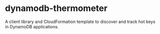 # dynamodb-thermometer
A client library and CloudFormation template to discover and track hot keys in DynamoDB applications.
